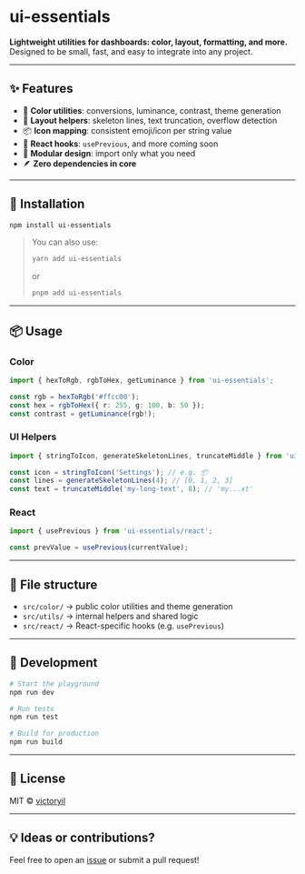 # ui-essentials

**Lightweight utilities for dashboards: color, layout, formatting, and more.**  
Designed to be small, fast, and easy to integrate into any project.

---

## ✨ Features

- 🎨 **Color utilities**: conversions, luminance, contrast, theme generation
- 🧱 **Layout helpers**: skeleton lines, text truncation, overflow detection
- 📦 **Icon mapping**: consistent emoji/icon per string value
- 🔁 **React hooks**: `usePrevious`, and more coming soon
- 🧩 **Modular design**: import only what you need
- 🪶 **Zero dependencies in core**

---

## 🚀 Installation

```bash
npm install ui-essentials
```

> You can also use:
> ```bash
> yarn add ui-essentials
> ```
> or
> ```bash
> pnpm add ui-essentials
> ```

---

## 📦 Usage

### Color

```ts
import { hexToRgb, rgbToHex, getLuminance } from 'ui-essentials';

const rgb = hexToRgb('#ffcc00');
const hex = rgbToHex({ r: 255, g: 100, b: 50 });
const contrast = getLuminance(rgb!);
```

### UI Helpers

```ts
import { stringToIcon, generateSkeletonLines, truncateMiddle } from 'ui-essentials';

const icon = stringToIcon('Settings'); // e.g. 📦
const lines = generateSkeletonLines(4); // [0, 1, 2, 3]
const text = truncateMiddle('my-long-text', 8); // 'my...xt'
```

### React

```ts
import { usePrevious } from 'ui-essentials/react';

const prevValue = usePrevious(currentValue);
```

---

## 📁 File structure

- `src/color/` → public color utilities and theme generation
- `src/utils/` → internal helpers and shared logic
- `src/react/` → React-specific hooks (e.g. `usePrevious`)

---

## 🧪 Development

```bash
# Start the playground
npm run dev

# Run tests
npm run test

# Build for production
npm run build
```

---

## 📜 License

MIT © [victoryil](https://github.com/victoryil)

---

## 💡 Ideas or contributions?

Feel free to open an [issue](https://github.com/victoryil/ui-essentials/issues) or submit a pull request!
